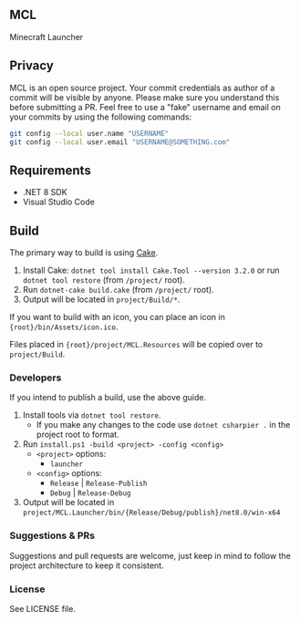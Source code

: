 ## MCL
Minecraft Launcher

## Privacy
MCL is an open source project. Your commit credentials as author of a commit will be visible by anyone. Please make sure you understand this before submitting a PR.
Feel free to use a "fake" username and email on your commits by using the following commands:
```bash
git config --local user.name "USERNAME"
git config --local user.email "USERNAME@SOMETHING.com"
```

## Requirements
- .NET 8 SDK
- Visual Studio Code

## Build
The primary way to build is using [Cake](https://cakebuild.net/).

1. Install Cake: `dotnet tool install Cake.Tool --version 3.2.0` or run `dotnet tool restore` (from `/project/` root).
2. Run `dotnet-cake build.cake` (from `/project/` root).
3. Output will be located in `project/Build/*`.

If you want to build with an icon, you can place an icon in `{root}/bin/Assets/icon.ico`.

Files placed in `{root}/project/MCL.Resources` will be copied over to `project/Build`.

### Developers
If you intend to publish a build, use the above guide.

1. Install tools via `dotnet tool restore`.
    - If you make any changes to the code use `dotnet csharpier .` in the project root to format.
2. Run `install.ps1 -build <project> -config <config>`
    - `<project>` options:
        - `launcher`
    - `<config>` options:
        - `Release` | `Release-Publish`
        - `Debug` | `Release-Debug`
3. Output will be located in `project/MCL.Launcher/bin/{Release/Debug/publish}/net8.0/win-x64`

### Suggestions & PRs
Suggestions and pull requests are welcome, just keep in mind to follow the project architecture to keep it consistent.

### License
See LICENSE file.